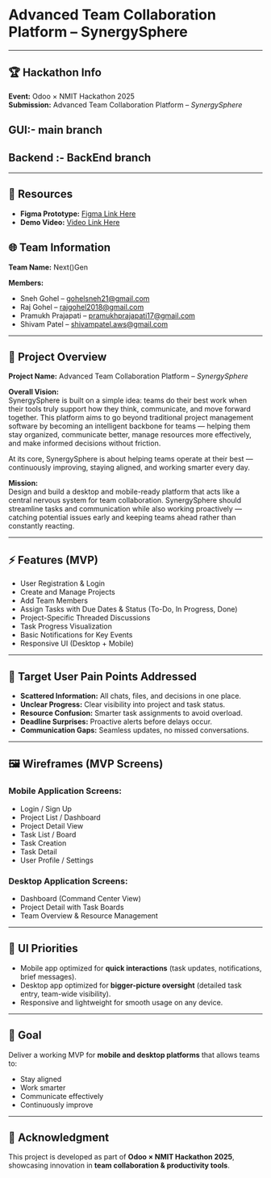 # Advanced Team Collaboration Platform – SynergySphere  

---


## 🏆 Hackathon Info  
**Event:** Odoo × NMIT Hackathon 2025   
**Submission:** Advanced Team Collaboration Platform – *SynergySphere*  

## GUI:- main branch
## Backend :- BackEnd branch

---
## 🔗 Resources  
- **Figma Prototype:** [Figma Link Here](https://www.figma.com/design/GNM1dfwKuIs66zhxJRWTp4/events?node-id=422-42&t=dIoAa4Ql7hcKHaYP-1)  
- **Demo Video:** [Video Link Here](https://youtu.be/placeholder)  

## 🌐 Team Information  
**Team Name:** Next()Gen  

**Members:**  
- Sneh Gohel – gohelsneh21@gmail.com  
- Raj Gohel – rajgohel2018@gmail.com  
- Pramukh Prajapati – pramukhprajapati17@gmail.com  
- Shivam Patel – shivampatel.aws@gmail.com  

---

## 🎯 Project Overview  
**Project Name:** Advanced Team Collaboration Platform – *SynergySphere*  

**Overall Vision:**  
SynergySphere is built on a simple idea: teams do their best work when their tools truly support how they think, communicate, and move forward together. This platform aims to go beyond traditional project management software by becoming an intelligent backbone for teams — helping them stay organized, communicate better, manage resources more effectively, and make informed decisions without friction.  

At its core, SynergySphere is about helping teams operate at their best — continuously improving, staying aligned, and working smarter every day.  

**Mission:**  
Design and build a desktop and mobile-ready platform that acts like a central nervous system for team collaboration. SynergySphere should streamline tasks and communication while also working proactively — catching potential issues early and keeping teams ahead rather than constantly reacting.  

---

## ⚡ Features (MVP)  
- User Registration & Login  
- Create and Manage Projects  
- Add Team Members  
- Assign Tasks with Due Dates & Status (To-Do, In Progress, Done)  
- Project-Specific Threaded Discussions  
- Task Progress Visualization  
- Basic Notifications for Key Events  
- Responsive UI (Desktop + Mobile)  

---

## 🔑 Target User Pain Points Addressed  
- **Scattered Information:** All chats, files, and decisions in one place.  
- **Unclear Progress:** Clear visibility into project and task status.  
- **Resource Confusion:** Smarter task assignments to avoid overload.  
- **Deadline Surprises:** Proactive alerts before delays occur.  
- **Communication Gaps:** Seamless updates, no missed conversations.  

---

## 🖼️ Wireframes (MVP Screens)  
### Mobile Application Screens:  
- Login / Sign Up  
- Project List / Dashboard  
- Project Detail View  
- Task List / Board  
- Task Creation  
- Task Detail  
- User Profile / Settings  

### Desktop Application Screens:  
- Dashboard (Command Center View)  
- Project Detail with Task Boards  
- Team Overview & Resource Management  

---

## 📱 UI Priorities  
- Mobile app optimized for **quick interactions** (task updates, notifications, brief messages).  
- Desktop app optimized for **bigger-picture oversight** (detailed task entry, team-wide visibility).  
- Responsive and lightweight for smooth usage on any device.  

---

## 🚀 Goal  
Deliver a working MVP for **mobile and desktop platforms** that allows teams to:  
- Stay aligned  
- Work smarter  
- Communicate effectively  
- Continuously improve  

---

## 🎉 Acknowledgment  
This project is developed as part of **Odoo × NMIT Hackathon 2025**, showcasing innovation in **team collaboration & productivity tools**.
